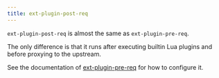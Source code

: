 ```yaml
---
title: ext-plugin-post-req
---
```


<!--
#
# Licensed to the Apache Software Foundation (ASF) under one or more
# contributor license agreements.  See the NOTICE file distributed with
# this work for additional information regarding copyright ownership.
# The ASF licenses this file to You under the Apache License, Version 2.0
# (the "License"); you may not use this file except in compliance with
# the License.  You may obtain a copy of the License at
#
#     http://www.apache.org/licenses/LICENSE-2.0
#
# Unless required by applicable law or agreed to in writing, software
# distributed under the License is distributed on an "AS IS" BASIS,
# WITHOUT WARRANTIES OR CONDITIONS OF ANY KIND, either express or implied.
# See the License for the specific language governing permissions and
# limitations under the License.
#
-->

`ext-plugin-post-req` is almost the same as `ext-plugin-pre-req`.

The only difference is that it runs after executing builtin Lua plugins and
before proxying to the upstream.

See the documentation of [ext-plugin-pre-req](./ext-plugin-pre-req.md) for how to configure it.
